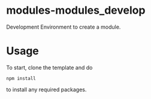 # modules-modules_develop
 Development Environment to create a module.

# Usage
To start, clone the template and do 
```
npm install
```
to install any required packages.
